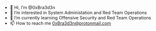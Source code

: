 - 👋 Hi, I’m @0xBra3d3n
- 👀 I’m interested in System Administation and Red Team Operations
- 🌱 I’m currently learning Offensive Security and Red Team Operations
- 📫 How to reach me 0xBra3d3n@protonmail.com

<!---
0xBra3d3n/0xBra3d3n is a ✨ special ✨ repository because its `README.md` (this file) appears on your GitHub profile.
You can click the Preview link to take a look at your changes.
--->
